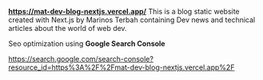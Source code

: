 **https://mat-dev-blog-nextjs.vercel.app/**
This is a blog static website created with Next.js by Marinos Terbah containing Dev news and technical articles about the world of web dev.

Seo optimization using **Google Search Console**

https://search.google.com/search-console?resource_id=https%3A%2F%2Fmat-dev-blog-nextjs.vercel.app%2F
